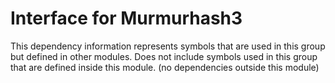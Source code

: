 
# Interface for Murmurhash3
This dependency information represents symbols that are used in this group but defined in other modules.  Does not include symbols used in this group that are defined inside this module.
(no dependencies outside this module)
